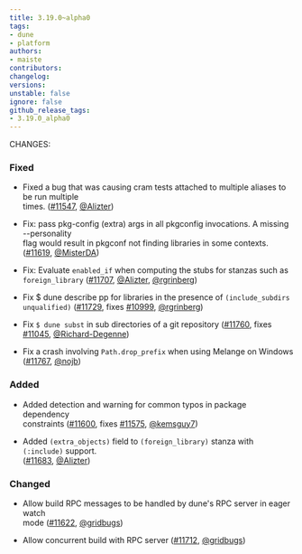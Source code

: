 ```yaml
---
title: 3.19.0~alpha0
tags:
- dune
- platform
authors:
- maiste
contributors:
changelog:
versions:
unstable: false
ignore: false
github_release_tags:
- 3.19.0_alpha0
---
```


<p>CHANGES:</p>
<h3>Fixed</h3>
<ul>
<li>
<p>Fixed a bug that was causing cram tests attached to multiple aliases to be run multiple<br>
times. (<a href="https://github.com/ocaml/dune/pull/11547" class="issue-link js-issue-link" data-error-text="Failed to load title" data-id="2933311108" data-permission-text="Title is private" data-url="https://github.com/ocaml/dune/issues/11547" data-hovercard-type="pull_request" data-hovercard-url="/ocaml/dune/pull/11547/hovercard">#11547</a>, <a href="https://github.com/Alizter" class="user-mention notranslate" data-hovercard-type="user" data-hovercard-url="/users/Alizter/hovercard" data-octo-click="hovercard-link-click" data-octo-dimensions="link_type:self">@Alizter</a>)</p>
</li>
<li>
<p>Fix: pass pkg-config (extra) args in all pkgconfig invocations. A missing --personality<br>
flag would result in pkgconf not finding libraries in some contexts. (<a href="https://github.com/ocaml/dune/pull/11619" class="issue-link js-issue-link" data-error-text="Failed to load title" data-id="2980282529" data-permission-text="Title is private" data-url="https://github.com/ocaml/dune/issues/11619" data-hovercard-type="pull_request" data-hovercard-url="/ocaml/dune/pull/11619/hovercard">#11619</a>, <a href="https://github.com/MisterDA" class="user-mention notranslate" data-hovercard-type="user" data-hovercard-url="/users/MisterDA/hovercard" data-octo-click="hovercard-link-click" data-octo-dimensions="link_type:self">@MisterDA</a>)</p>
</li>
<li>
<p>Fix: Evaluate <code>enabled_if</code> when computing the stubs for stanzas such as<br>
<code>foreign_library</code> (<a href="https://github.com/ocaml/dune/pull/11707" class="issue-link js-issue-link" data-error-text="Failed to load title" data-id="3029032833" data-permission-text="Title is private" data-url="https://github.com/ocaml/dune/issues/11707" data-hovercard-type="pull_request" data-hovercard-url="/ocaml/dune/pull/11707/hovercard">#11707</a>, <a href="https://github.com/Alizter" class="user-mention notranslate" data-hovercard-type="user" data-hovercard-url="/users/Alizter/hovercard" data-octo-click="hovercard-link-click" data-octo-dimensions="link_type:self">@Alizter</a>, <a href="https://github.com/rgrinberg" class="user-mention notranslate" data-hovercard-type="user" data-hovercard-url="/users/rgrinberg/hovercard" data-octo-click="hovercard-link-click" data-octo-dimensions="link_type:self">@rgrinberg</a>)</p>
</li>
<li>
<p>Fix $ dune describe pp for libraries in the presence of <code>(include_subdirs unqualified)</code> (<a href="https://github.com/ocaml/dune/pull/11729" class="issue-link js-issue-link" data-error-text="Failed to load title" data-id="3033600722" data-permission-text="Title is private" data-url="https://github.com/ocaml/dune/issues/11729" data-hovercard-type="pull_request" data-hovercard-url="/ocaml/dune/pull/11729/hovercard">#11729</a>, fixes <a href="https://github.com/ocaml/dune/issues/10999" class="issue-link js-issue-link" data-error-text="Failed to load title" data-id="2569639213" data-permission-text="Title is private" data-url="https://github.com/ocaml/dune/issues/10999" data-hovercard-type="issue" data-hovercard-url="/ocaml/dune/issues/10999/hovercard">#10999</a>, <a href="https://github.com/rgrinberg" class="user-mention notranslate" data-hovercard-type="user" data-hovercard-url="/users/rgrinberg/hovercard" data-octo-click="hovercard-link-click" data-octo-dimensions="link_type:self">@rgrinberg</a>)</p>
</li>
<li>
<p>Fix <code>$ dune subst</code> in sub directories of a git repository (<a href="https://github.com/ocaml/dune/pull/11760" class="issue-link js-issue-link" data-error-text="Failed to load title" data-id="3039758207" data-permission-text="Title is private" data-url="https://github.com/ocaml/dune/issues/11760" data-hovercard-type="pull_request" data-hovercard-url="/ocaml/dune/pull/11760/hovercard">#11760</a>, fixes<br>
<a href="https://github.com/ocaml/dune/issues/11045" class="issue-link js-issue-link" data-error-text="Failed to load title" data-id="2618406584" data-permission-text="Title is private" data-url="https://github.com/ocaml/dune/issues/11045" data-hovercard-type="issue" data-hovercard-url="/ocaml/dune/issues/11045/hovercard">#11045</a>, <a href="https://github.com/Richard-Degenne" class="user-mention notranslate" data-hovercard-type="user" data-hovercard-url="/users/Richard-Degenne/hovercard" data-octo-click="hovercard-link-click" data-octo-dimensions="link_type:self">@Richard-Degenne</a>)</p>
</li>
<li>
<p>Fix a crash involving <code>Path.drop_prefix</code> when using Melange on Windows<br>
(<a href="https://github.com/ocaml/dune/pull/11767" class="issue-link js-issue-link" data-error-text="Failed to load title" data-id="3044756679" data-permission-text="Title is private" data-url="https://github.com/ocaml/dune/issues/11767" data-hovercard-type="pull_request" data-hovercard-url="/ocaml/dune/pull/11767/hovercard">#11767</a>, <a href="https://github.com/nojb" class="user-mention notranslate" data-hovercard-type="user" data-hovercard-url="/users/nojb/hovercard" data-octo-click="hovercard-link-click" data-octo-dimensions="link_type:self">@nojb</a>)</p>
</li>
</ul>
<h3>Added</h3>
<ul>
<li>
<p>Added detection and warning for common typos in package dependency<br>
constraints (<a href="https://github.com/ocaml/dune/pull/11600" class="issue-link js-issue-link" data-error-text="Failed to load title" data-id="2968776579" data-permission-text="Title is private" data-url="https://github.com/ocaml/dune/issues/11600" data-hovercard-type="pull_request" data-hovercard-url="/ocaml/dune/pull/11600/hovercard">#11600</a>, fixes <a href="https://github.com/ocaml/dune/issues/11575" class="issue-link js-issue-link" data-error-text="Failed to load title" data-id="2951284026" data-permission-text="Title is private" data-url="https://github.com/ocaml/dune/issues/11575" data-hovercard-type="issue" data-hovercard-url="/ocaml/dune/issues/11575/hovercard">#11575</a>, <a href="https://github.com/kemsguy7" class="user-mention notranslate" data-hovercard-type="user" data-hovercard-url="/users/kemsguy7/hovercard" data-octo-click="hovercard-link-click" data-octo-dimensions="link_type:self">@kemsguy7</a>)</p>
</li>
<li>
<p>Added <code>(extra_objects)</code> field to <code>(foreign_library)</code> stanza with <code>(:include)</code> support.<br>
(<a href="https://github.com/ocaml/dune/pull/11683" class="issue-link js-issue-link" data-error-text="Failed to load title" data-id="3023102738" data-permission-text="Title is private" data-url="https://github.com/ocaml/dune/issues/11683" data-hovercard-type="pull_request" data-hovercard-url="/ocaml/dune/pull/11683/hovercard">#11683</a>, <a href="https://github.com/Alizter" class="user-mention notranslate" data-hovercard-type="user" data-hovercard-url="/users/Alizter/hovercard" data-octo-click="hovercard-link-click" data-octo-dimensions="link_type:self">@Alizter</a>)</p>
</li>
</ul>
<h3>Changed</h3>
<ul>
<li>
<p>Allow build RPC messages to be handled by dune's RPC server in eager watch<br>
mode (<a href="https://github.com/ocaml/dune/pull/11622" class="issue-link js-issue-link" data-error-text="Failed to load title" data-id="2987762525" data-permission-text="Title is private" data-url="https://github.com/ocaml/dune/issues/11622" data-hovercard-type="pull_request" data-hovercard-url="/ocaml/dune/pull/11622/hovercard">#11622</a>, <a href="https://github.com/gridbugs" class="user-mention notranslate" data-hovercard-type="user" data-hovercard-url="/users/gridbugs/hovercard" data-octo-click="hovercard-link-click" data-octo-dimensions="link_type:self">@gridbugs</a>)</p>
</li>
<li>
<p>Allow concurrent build with RPC server (<a href="https://github.com/ocaml/dune/pull/11712" class="issue-link js-issue-link" data-error-text="Failed to load title" data-id="3030167556" data-permission-text="Title is private" data-url="https://github.com/ocaml/dune/issues/11712" data-hovercard-type="pull_request" data-hovercard-url="/ocaml/dune/pull/11712/hovercard">#11712</a>, <a href="https://github.com/gridbugs" class="user-mention notranslate" data-hovercard-type="user" data-hovercard-url="/users/gridbugs/hovercard" data-octo-click="hovercard-link-click" data-octo-dimensions="link_type:self">@gridbugs</a>)</p>
</li>
</ul>
